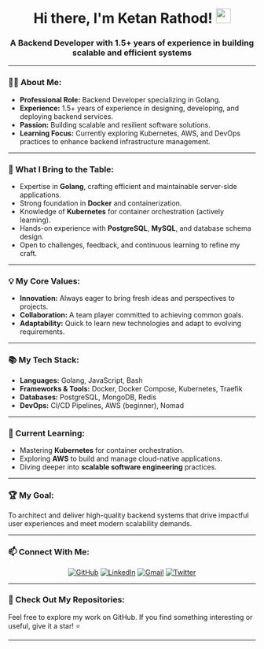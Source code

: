 <h1 align="center">Hi there, I'm Ketan Rathod! <img src="https://raw.githubusercontent.com/MartinHeinz/MartinHeinz/master/wave.gif" width="30px"></h1>

<h3 align="center">A Backend Developer with 1.5+ years of experience in building scalable and efficient systems</h3>

---

### 👨‍💻 About Me:
- **Professional Role:** Backend Developer specializing in Golang.
- **Experience:** 1.5+ years of experience in designing, developing, and deploying backend services.
- **Passion:** Building scalable and resilient software solutions.
- **Learning Focus:** Currently exploring Kubernetes, AWS, and DevOps practices to enhance backend infrastructure management.

---

### 🚀 What I Bring to the Table:
- Expertise in **Golang**, crafting efficient and maintainable server-side applications.
- Strong foundation in **Docker** and containerization.
- Knowledge of **Kubernetes** for container orchestration (actively learning).
- Hands-on experience with **PostgreSQL**, **MySQL**, and database schema design.
- Open to challenges, feedback, and continuous learning to refine my craft.

---

### 💡 My Core Values:
- **Innovation:** Always eager to bring fresh ideas and perspectives to projects.
- **Collaboration:** A team player committed to achieving common goals.
- **Adaptability:** Quick to learn new technologies and adapt to evolving requirements.

---

### 📚 My Tech Stack:
- **Languages:** Golang, JavaScript, Bash
- **Frameworks & Tools:** Docker, Docker Compose, Kubernetes, Traefik
- **Databases:** PostgreSQL, MongoDB, Redis
- **DevOps:** CI/CD Pipelines, AWS (beginner), Nomad

---

### 🌱 Current Learning:
- Mastering **Kubernetes** for container orchestration.
- Exploring **AWS** to build and manage cloud-native applications.
- Diving deeper into **scalable software engineering** practices.

---

### 🏆 My Goal:
To architect and deliver high-quality backend systems that drive impactful user experiences and meet modern scalability demands.

---

### 📫 Connect With Me:
<p align="center">
<a href="https://github.com/ketanrtd713" target="_blank">
<img src="https://img.shields.io/badge/github-%2324292e.svg?&style=for-the-badge&logo=github&logoColor=white" alt="GitHub" /></a>

<a href="https://www.linkedin.com/in/ketan-rathod-a8aa3019b/" target="_blank">
<img src="https://img.shields.io/badge/linkedin-%231E77B5.svg?&style=for-the-badge&logo=linkedin&logoColor=white" alt="LinkedIn" /></a>

<a href="mailto:ketanrtd1@gmail.com" target="_blank">
<img src="https://img.shields.io/badge/Gmail-D14836?style=for-the-badge&logo=gmail&logoColor=white" alt="Gmail" /></a>

<a href="https://twitter.com/ketanrtd713" target="_blank">
<img src="https://img.shields.io/badge/Twitter-1DA1F2?style=for-the-badge&logo=twitter&logoColor=white" alt="Twitter" /></a>
</p>

---

### 🌟 Check Out My Repositories:
Feel free to explore my work on GitHub. If you find something interesting or useful, give it a star! ⭐

---
